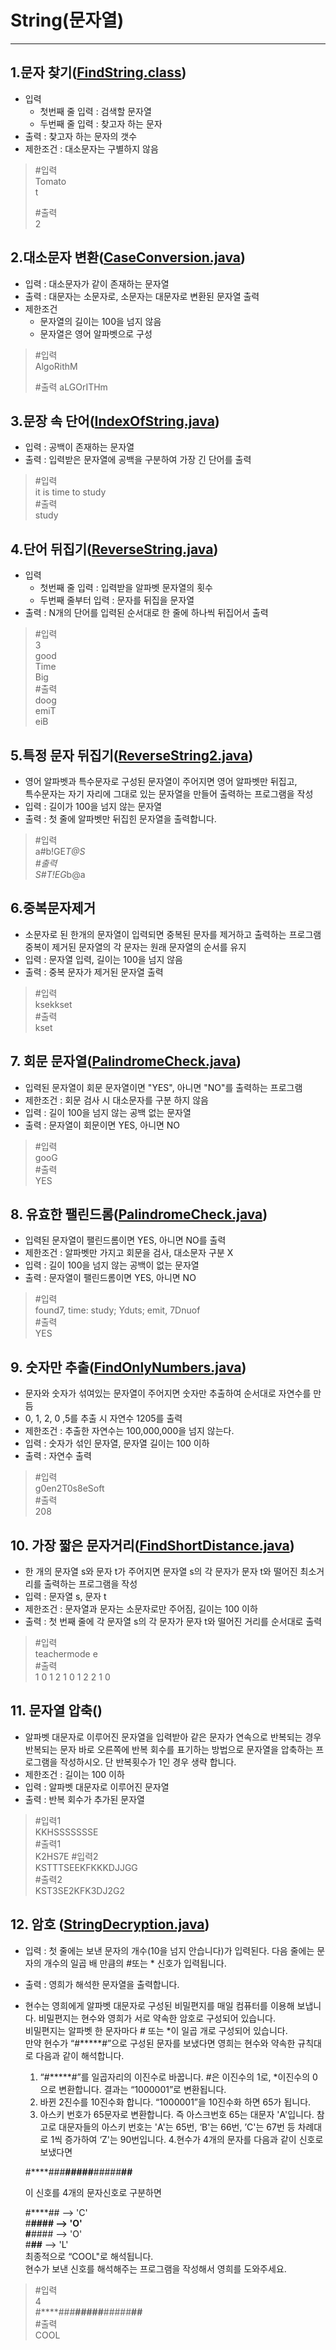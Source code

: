 # String(문자열)

--- 

## 1.문자 찾기([FindString.class](https://github.com/90mansik/codingTest-inflearn/blob/master/src/com/algorithm/String/FindString.java))
- 입력
  - 첫번째 줄 입력 : 검색할 문자열
  - 두번째 줄 입력 : 찾고자 하는 문자
- 출력 : 찾고자 하는 문자의 갯수
- 제한조건 : 대소문자는 구별하지 않음

> #입력  
> Tomato  
> t    
>
> #출력  
> 2

## 2.대소문자 변환([CaseConversion.java](https://github.com/90mansik/codingTest-inflearn/blob/master/src/com/algorithm/String/CaseConversion.java))
- 입력 : 대소문자가 같이 존재하는 문자열
- 출력 : 대문자는 소문자로, 소문자는 대문자로 변환된 문자열 출력
- 제한조건 
  - 문자열의 길이는 100을 넘지 않음
  - 문자열은 영어 알파벳으로 구성
> #입력  
> AlgoRithM  
>
> #출력
> aLGOrITHm


## 3.문장 속 단어([IndexOfString.java](https://github.com/90mansik/codingTest-inflearn/blob/master/src/com/algorithm/String/IndexOfString.java))
- 입력 : 공백이 존재하는 문자열
- 출력 : 입력받은 문자열에 공백을 구분하여 가장 긴 단어를 출력
> #입력  
> it is time to study  
> #출력  
> study


## 4.단어 뒤집기([ReverseString.java](https://github.com/90mansik/codingTest-inflearn/blob/master/src/com/algorithm/String/ReverseString.java))
- 입력
  - 첫번째 줄 입력 : 입력받을 알파벳 문자열의 횟수
  - 두번째 줄부터 입력 : 문자를 뒤집을 문자열
- 출력 : N개의 단어를 입력된 순서대로 한 줄에 하나씩 뒤집어서 출력
> #입력  
> 3  
> good  
> Time  
> Big  
> #출력  
> doog  
> emiT  
> eiB

## 5.특정 문자 뒤집기([ReverseString2.java](https://github.com/90mansik/codingTest-inflearn/blob/master/src/com/algorithm/String/ReversString2.java))
- 영어 알파벳과 특수문자로 구성된 문자열이 주어지면 영어 알파벳만 뒤집고, <br>
특수문자는 자기 자리에 그대로 있는 문자열을 만들어 출력하는 프로그램을 작성
- 입력 : 길이가 100을 넘지 않는 문자열
- 출력 : 첫 줄에 알파벳만 뒤집힌 문자열을 출력합니다.
>#입력 </br>
> a#b!GE*T@S </br>
>#출력 </br>
> S#T!EG*b@a

## 6.중복문자제거
- 소문자로 된 한개의 문자열이 입력되면 중복된 문자를 제거하고 출력하는 프로그램 </br>
  중복이 제거된 문자열의 각 문자는 원래 문자열의 순서를 유지
- 입력 : 문자열 입력, 길이는 100을 넘지 않음
- 출력 : 중복 문자가 제거된 문자열 출력
>#입력 </br>
> ksekkset </br>
>#출력 </br>
> kset


## 7. 회문 문자열([PalindromeCheck.java](https://github.com/90mansik/codingTest-inflearn/blob/master/src/com/algorithm/String/PalindromeCheck.java))
- 입력된 문자열이 회문 문자열이면 "YES", 아니면 "NO"를 출력하는 프로그램 </br>
- 제한조건 : 회문 검사 시 대소문자를 구분 하지 않음
- 입력 : 길이 100을 넘지 않는 공백 없는 문자열
- 출력 : 문자열이 회문이면 YES, 아니면 NO
>#입력 </br>
> gooG </br>
> #출력 </br>
> YES


## 8. 유효한 팰린드롬([PalindromeCheck.java](https://github.com/90mansik/codingTest-inflearn/blob/master/src/com/algorithm/String/PalindromeCheck.java))
- 입력된 문자열이 팰린드롬이면 YES, 아니면 NO를 출력
- 제한조건 : 알파벳만 가지고 회문을 검사, 대소문자 구분 X
- 입력 : 길이 100을 넘지 않는 공백이 없는 문자열
- 출력 : 문자열이 팰린드롬이면 YES, 아니면 NO
>#입력 </br>
> found7, time: study; Yduts; emit, 7Dnuof </br>
>#출력 </br>
> YES


## 9. 숫자만 추출([FindOnlyNumbers.java](https://github.com/90mansik/codingTest-inflearn/blob/master/src/com/algorithm/String/FindOnlyNumbers.java))
- 문자와 숫자가 섞여있는 문자열이 주어지면 숫자만 추출하여 순서대로 자연수를 만듬
- 0, 1, 2, 0 ,5를 추출 시 자연수 1205를 출력
- 제한조건 : 추출한 자연수는 100,000,000을 넘지 않는다.
- 입력 : 숫자가 섞인 문자열, 문자열 길이는 100 이하
- 출력 : 자연수 출력
>#입력 </br>
>g0en2T0s8eSoft </br>
>#출력 </br>
>208

## 10. 가장 짧은 문자거리([FindShortDistance.java](https://github.com/90mansik/codingTest-inflearn/blob/master/src/com/algorithm/String/FindShortDistance.java))
- 한 개의 문자열 s와 문자 t가 주어지면 문자열 s의 각 문자가 문자 t와 떨어진 최소거리를 출력하는 프로그램을 작성
- 입력 : 문자열 s, 문자 t
- 제한조건 : 문자열과 문자는 소문자로만 주어짐, 길이는 100 이하
- 출력 : 첫 번째 줄에 각 문자열 s의 각 문자가 문자 t와 떨어진 거리를 순서대로 출력
>#입력 </br>
> teachermode e </br>
>#출력 </br>
> 1 0 1 2 1 0 1 2 2 1 0 </br>

## 11. 문자열 압축([]())
- 알파벳 대문자로 이루어진 문자열을 입력받아 같은 문자가 연속으로 반복되는 경우 반복되는
  문자 바로 오른쪽에 반복 회수를 표기하는 방법으로 문자열을 압축하는 프로그램을 작성하시오.
  단 반복횟수가 1인 경우 생략 합니다.
- 제한조건 : 길이는 100 이하
- 입력 : 알파벳 대문자로 이루어진 문자열
- 출력 : 반복 회수가 추가된 문자열
>#입력1 </br>
>KKHSSSSSSSE </br>
> #출력1 </br>
> K2HS7E
> #입력2 </br>
> KSTTTSEEKFKKKDJJGG </br>
> #출력2 </br>
> KST3SE2KFK3DJ2G2

## 12. 암호 ([StringDecryption.java](https://github.com/90mansik/codingTest-inflearn/blob/master/src/com/algorithm/String/StringDecryption.java)) 
- 입력 : 첫 줄에는 보낸 문자의 개수(10을 넘지 안습니다)가 입력된다. 다음 줄에는 문자의 개수의 일곱 배 만큼의 #또는 * 신호가 입력됩니다. </br>
- 출력 : 영희가 해석한 문자열을 출력합니다.
- 현수는 영희에게 알파벳 대문자로 구성된 비밀편지를 매일 컴퓨터를 이용해 보냅니다.
비밀편지는 현수와 영희가 서로 약속한 암호로 구성되어 있습니다. </br>
비밀편지는 알파벳 한 문자마다 # 또는 *이 일곱 개로 구성되어 있습니다. </br>
만약 현수가 “#*****#”으로 구성된 문자를 보냈다면 영희는 현수와 약속한 규칙대로 다음과 같이 해석합니다.

   1. “#*****#”를 일곱자리의 이진수로 바꿉니다. #은 이진수의 1로, *이진수의 0으로 변환합니다. 결과는 “1000001”로 변환됩니다.
   2. 바뀐 2진수를 10진수화 합니다. “1000001”을 10진수화 하면 65가 됩니다.
   3. 아스키 번호가 65문자로 변환합니다. 즉 아스크번호 65는 대문자 'A'입니다.
   참고로 대문자들의 아스키 번호는 'A'는 65번, ‘B'는 66번, ’C'는 67번 등 차례대로 1씩 증가하여 ‘Z'는 90번입니다.
   4.현수가 4개의 문자를 다음과 같이 신호로 보냈다면

  #****###**#####**#####**##**

  이 신호를 4개의 문자신호로 구분하면

  #****## --> 'C' </br>
  #**#### --> 'O' </br>
  #**#### --> 'O' </br>
  #**##** --> 'L' </br>
  최종적으로 “COOL"로 해석됩니다. </br>
  현수가 보낸 신호를 해석해주는 프로그램을 작성해서 영희를 도와주세요.

> #입력 </br>
> 4 </br>
> #****###**#####**#####**##**   </br>
> #출력 </br>
> COOL


